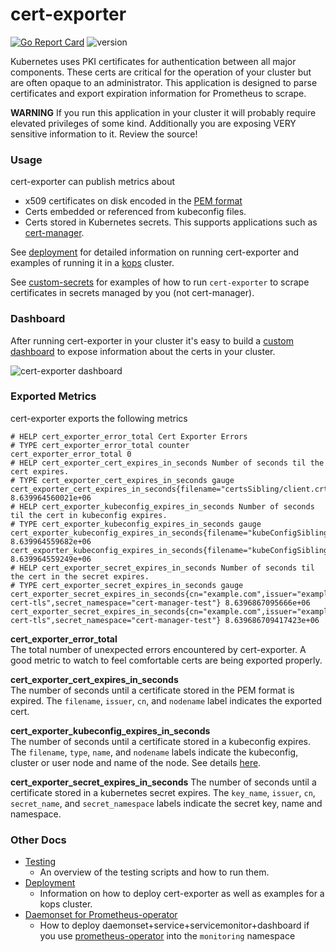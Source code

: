 # cert-exporter

[![Go Report Card](https://goreportcard.com/badge/github.com/joe-elliott/cert-exporter)](https://goreportcard.com/report/github.com/joe-elliott/cert-exporter) ![version](https://img.shields.io/badge/version-2.1.0-blue.svg?cacheSeconds=2592000)

Kubernetes uses PKI certificates for authentication between all major components.  These certs are critical for the operation of your cluster but are often opaque to an administrator.  This application is designed to parse certificates and export expiration information for Prometheus to scrape.

**WARNING** If you run this application in your cluster it will probably require elevated privileges of some kind.  Additionally you are exposing VERY sensitive information to it.  Review the source!

### Usage

cert-exporter can publish metrics about 

- x509 certificates on disk encoded in the [PEM format](https://en.wikipedia.org/wiki/Privacy-Enhanced_Mail) 
- Certs embedded or referenced from kubeconfig files.
- Certs stored in Kubernetes secrets.  This supports applications such as [cert-manager](https://github.com/jetstack/cert-manager).

See [deployment](https://github.com/joe-elliott/cert-exporter/blob/master/docs/deploy.md) for detailed information on running cert-exporter and examples of running it in a [kops](https://github.com/kubernetes/kops) cluster.

See [custom-secrets](https://github.com/joe-elliott/cert-exporter/blob/master/docs/examples/custom-secrets) for examples of how to run `cert-exporter` to scrape certificates in secrets managed by you (not cert-manager).

### Dashboard

After running cert-exporter in your cluster it's easy to build a [custom dashboard](https://github.com/joe-elliott/cert-exporter/blob/master/docs/sample-dashboard.yaml) to expose information about the certs in your cluster.

![cert-exporter dashboard](https://github.com/joe-elliott/cert-exporter/blob/master/docs/dashboard.png)

### Exported Metrics

cert-exporter exports the following metrics

```
# HELP cert_exporter_error_total Cert Exporter Errors
# TYPE cert_exporter_error_total counter
cert_exporter_error_total 0
# HELP cert_exporter_cert_expires_in_seconds Number of seconds til the cert expires.
# TYPE cert_exporter_cert_expires_in_seconds gauge
cert_exporter_cert_expires_in_seconds{filename="certsSibling/client.crt",issuer="root",nodename="master0"} 8.639964560021e+06
# HELP cert_exporter_kubeconfig_expires_in_seconds Number of seconds til the cert in kubeconfig expires.
# TYPE cert_exporter_kubeconfig_expires_in_seconds gauge
cert_exporter_kubeconfig_expires_in_seconds{filename="kubeConfigSibling/kubeconfig",name="cluster1",nodename="master0",type="cluster"} 8.639964559682e+06
cert_exporter_kubeconfig_expires_in_seconds{filename="kubeConfigSibling/kubeconfig",name="user1",nodename="master0",type="user"} 8.639964559249e+06
# HELP cert_exporter_secret_expires_in_seconds Number of seconds til the cert in the secret expires.
# TYPE cert_exporter_secret_expires_in_seconds gauge
cert_exporter_secret_expires_in_seconds{cn="example.com",issuer="example.com",key_name="ca.crt",secret_name="selfsigned-cert-tls",secret_namespace="cert-manager-test"} 8.6396867095666e+06
cert_exporter_secret_expires_in_seconds{cn="example.com",issuer="example.com",key_name="tls.crt",secret_name="selfsigned-cert-tls",secret_namespace="cert-manager-test"} 8.639686709417423e+06
```

**cert_exporter_error_total**  
The total number of unexpected errors encountered by cert-exporter.  A good metric to watch to feel comfortable certs are being exported properly.

**cert_exporter_cert_expires_in_seconds**  
The number of seconds until a certificate stored in the PEM format is expired.  The `filename`, `issuer`, `cn`, and `nodename` label indicates the exported cert.

**cert_exporter_kubeconfig_expires_in_seconds**  
The number of seconds until a certificate stored in a kubeconfig expires.  The `filename`, `type`, `name`, and `nodename` labels indicate the kubeconfig, cluster or user node and name of the node.  See details [here](https://kubernetes.io/docs/tasks/access-application-cluster/configure-access-multiple-clusters/).

**cert_exporter_secret_expires_in_seconds**
The number of seconds until a certificate stored in a kubernetes secret expires.  The `key_name`, `issuer`, `cn`, `secret_name`, and `secret_namespace` labels indicate the secret key, name and namespace. 

### Other Docs

- [Testing](https://github.com/joe-elliott/cert-exporter/blob/master/docs/testing.md)
  - An overview of the testing scripts and how to run them.
- [Deployment](https://github.com/joe-elliott/cert-exporter/blob/master/docs/deploy.md)
  - Information on how to deploy cert-exporter as well as examples for a kops cluster.
- [Daemonset for Prometheus-operator](https://github.com/joe-elliott/cert-exporter/blob/master/docs/daemonset-prom-operator.md)
  - How to deploy daemonset+service+servicemonitor+dashboard if you use [prometheus-operator](https://github.com/coreos/prometheus-operator) into the `monitoring` namespace
